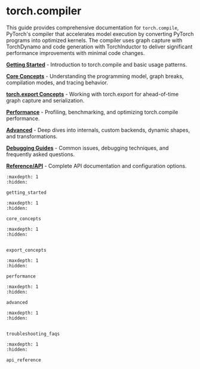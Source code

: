 # torch.compiler

This guide provides comprehensive documentation for `torch.compile`, PyTorch's compiler that accelerates model execution by converting PyTorch programs into optimized kernels. The compiler uses graph capture with TorchDynamo and code generation with TorchInductor to deliver significant performance improvements with minimal code changes.

**[Getting Started](getting_started)** - Introduction to torch.compile and basic usage patterns.

**[Core Concepts](core_concepts)** - Understanding the programming model, graph breaks, compilation modes, and tracing behavior.

**[torch.export Concepts](export_concepts)** - Working with torch.export for ahead-of-time graph capture and serialization.

**[Performance](performance)** - Profiling, benchmarking, and optimizing torch.compile performance.

**[Advanced](advanced)** - Deep dives into internals, custom backends, dynamic shapes, and transformations.

**[Debugging Guides](troubleshooting_faqs)** - Common issues, debugging techniques, and frequently asked questions.

**[Reference/API](api_reference)** - Complete API documentation and configuration options.

```{toctree}
:maxdepth: 1
:hidden:

getting_started
```
```{toctree}
:maxdepth: 1
:hidden:

core_concepts
```

```{toctree}
:maxdepth: 1
:hidden:


export_concepts
```

```{toctree}
:maxdepth: 1
:hidden:

performance
```

```{toctree}
:maxdepth: 1
:hidden:

advanced
```

```{toctree}
:maxdepth: 1
:hidden:


troubleshooting_faqs
```

```{toctree}
:maxdepth: 1
:hidden:

api_reference
```
